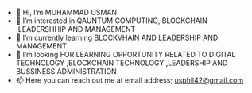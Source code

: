 - 👋 Hi, I’m MUHAMMAD USMAN
- 👀 I’m interested in QAUNTUM COMPUTING, BLOCKCHAIN ,LEADERSHHIP AND MANAGEMENT
- 🌱 I’m currently learning  BLOCKVHAIN AND LEADERSHIP AND MANAGEMENT
- 💞️ I’m looking FOR LEARNING OPPORTUNITY RELATED TO DIGITAL TECHNOLOGY ,BLOCKCHAIN TECHNOLOGY ,LEADERSHIP AND BUSSINESS ADMINISTRATION 
- 📫 Here you can reach out me at email address; usphil42@gmail.com
